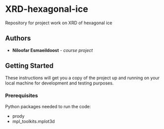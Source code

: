 # XRD-hexagonal-ice
Repository for project work on XRD of hexagonal ice

## Authors

* **Niloofar Esmaeildoost** - *course project*

## Getting Started

These instructions will get you a copy of the project up and running on your local machine for development and testing purposes.

### Prerequisites

Python packages needed to run the code:

* prody
* mpl_toolkits.mplot3d
